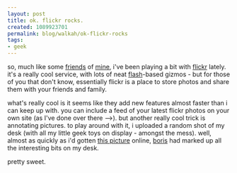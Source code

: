 ```yaml
--- 
layout: post
title: ok. flickr rocks.
created: 1089923701
permalink: blog/walkah/ok-flickr-rocks
tags: 
- geek
---
```

so, much like some <a href="http://boris.bmannconsulting.com/">friends</a> of <a href="http://www.jluster.org/">mine</a>, i've been playing a bit with <a href="http://www.flickr.com/">flickr</a> lately. it's a really cool service, with lots of neat <a href="http://www.flash.com/">flash</a>-based gizmos - but for those of you that don't know, essentially flickr is a place to store photos and share them with your friends and family.

what's really cool is it seems like they add new features almost faster than i can keep up with. you can include a feed of your latest flickr photos on your own site (as I've done over there --&gt;). but another really cool trick is annotating pictures. to play around with it, i uploaded a random shot of my desk (with all my little geek toys on display - amongst the mess). well, almost as quickly as i'd gotten <a href="http://www.flickr.com/photo.gne?id=80233">this picture</a> online, <a href="http://boris.bmannconsulting.com/">boris</a> had marked up all the interesting bits on my desk. 

pretty sweet.
